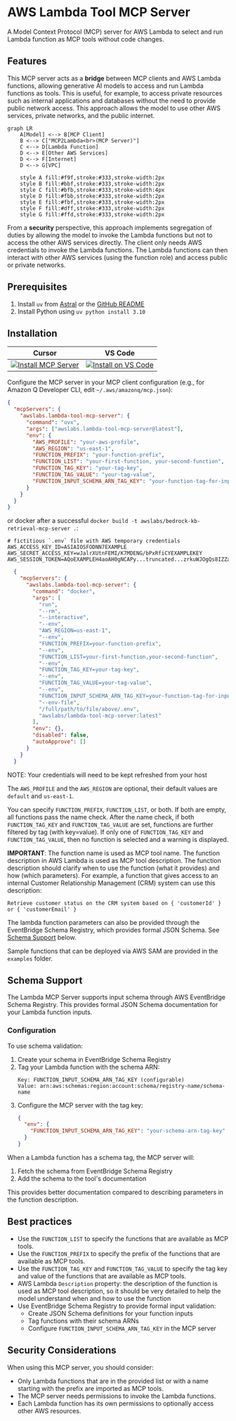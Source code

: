# AWS Lambda Tool MCP Server

A Model Context Protocol (MCP) server for AWS Lambda to select and run Lambda function as MCP tools without code changes.

## Features

This MCP server acts as a **bridge** between MCP clients and AWS Lambda functions, allowing generative AI models to access and run Lambda functions as tools. This is useful, for example, to access private resources such as internal applications and databases without the need to provide public network access. This approach allows the model to use other AWS services, private networks, and the public internet.

```mermaid
graph LR
    A[Model] <--> B[MCP Client]
    B <--> C["MCP2Lambda<br>(MCP Server)"]
    C <--> D[Lambda Function]
    D <--> E[Other AWS Services]
    D <--> F[Internet]
    D <--> G[VPC]

    style A fill:#f9f,stroke:#333,stroke-width:2px
    style B fill:#bbf,stroke:#333,stroke-width:2px
    style C fill:#bfb,stroke:#333,stroke-width:4px
    style D fill:#fbb,stroke:#333,stroke-width:2px
    style E fill:#fbf,stroke:#333,stroke-width:2px
    style F fill:#dff,stroke:#333,stroke-width:2px
    style G fill:#ffd,stroke:#333,stroke-width:2px
```

From a **security** perspective, this approach implements segregation of duties by allowing the model to invoke the Lambda functions but not to access the other AWS services directly. The client only needs AWS credentials to invoke the Lambda functions. The Lambda functions can then interact with other AWS services (using the function role) and access public or private networks.

## Prerequisites

1. Install `uv` from [Astral](https://docs.astral.sh/uv/getting-started/installation/) or the [GitHub README](https://github.com/astral-sh/uv#installation)
2. Install Python using `uv python install 3.10`

## Installation

| Cursor | VS Code |
|:------:|:-------:|
| [![Install MCP Server](https://cursor.com/deeplink/mcp-install-light.svg)](https://cursor.com/install-mcp?name=awslabs.lambda-tool-mcp-server&config=eyJjb21tYW5kIjoidXZ4IGF3c2xhYnMubGFtYmRhLXRvb2wtbWNwLXNlcnZlckBsYXRlc3QiLCJlbnYiOnsiQVdTX1BST0ZJTEUiOiJ5b3VyLWF3cy1wcm9maWxlIiwiQVdTX1JFR0lPTiI6InVzLWVhc3QtMSIsIkZVTkNUSU9OX1BSRUZJWCI6InlvdXItZnVuY3Rpb24tcHJlZml4IiwiRlVOQ1RJT05fTElTVCI6InlvdXItZmlyc3QtZnVuY3Rpb24sIHlvdXItc2Vjb25kLWZ1bmN0aW9uIiwiRlVOQ1RJT05fVEFHX0tFWSI6InlvdXItdGFnLWtleSIsIkZVTkNUSU9OX1RBR19WQUxVRSI6InlvdXItdGFnLXZhbHVlIiwiRlVOQ1RJT05fSU5QVVRfU0NIRU1BX0FSTl9UQUdfS0VZIjoieW91ci1mdW5jdGlvbi10YWctZm9yLWlucHV0LXNjaGVtYSJ9fQ%3D%3D) | [![Install on VS Code](https://img.shields.io/badge/Install_on-VS_Code-FF9900?style=flat-square&logo=visualstudiocode&logoColor=white)](https://insiders.vscode.dev/redirect/mcp/install?name=AWS%20Lambda%20Tool%20MCP%20Server&config=%7B%22command%22%3A%22uvx%22%2C%22args%22%3A%5B%22awslabs.lambda-tool-mcp-server%40latest%22%5D%2C%22env%22%3A%7B%22AWS_PROFILE%22%3A%22your-aws-profile%22%2C%22AWS_REGION%22%3A%22us-east-1%22%2C%22FUNCTION_PREFIX%22%3A%22your-function-prefix%22%2C%22FUNCTION_LIST%22%3A%22your-first-function%2C%20your-second-function%22%2C%22FUNCTION_TAG_KEY%22%3A%22your-tag-key%22%2C%22FUNCTION_TAG_VALUE%22%3A%22your-tag-value%22%2C%22FUNCTION_INPUT_SCHEMA_ARN_TAG_KEY%22%3A%22your-function-tag-for-input-schema%22%7D%7D) |

Configure the MCP server in your MCP client configuration (e.g., for Amazon Q Developer CLI, edit `~/.aws/amazonq/mcp.json`):

```json
{
  "mcpServers": {
    "awslabs.lambda-tool-mcp-server": {
      "command": "uvx",
      "args": ["awslabs.lambda-tool-mcp-server@latest"],
      "env": {
        "AWS_PROFILE": "your-aws-profile",
        "AWS_REGION": "us-east-1",
        "FUNCTION_PREFIX": "your-function-prefix",
        "FUNCTION_LIST": "your-first-function, your-second-function",
        "FUNCTION_TAG_KEY": "your-tag-key",
        "FUNCTION_TAG_VALUE": "your-tag-value",
        "FUNCTION_INPUT_SCHEMA_ARN_TAG_KEY": "your-function-tag-for-input-schema"
      }
    }
  }
}
```

or docker after a successful `docker build -t awslabs/bedrock-kb-retrieval-mcp-server .`:

```file
# fictitious `.env` file with AWS temporary credentials
AWS_ACCESS_KEY_ID=ASIAIOSFODNN7EXAMPLE
AWS_SECRET_ACCESS_KEY=wJalrXUtnFEMI/K7MDENG/bPxRfiCYEXAMPLEKEY
AWS_SESSION_TOKEN=AQoEXAMPLEH4aoAH0gNCAPy...truncated...zrkuWJOgQs8IZZaIv2BXIa2R4Olgk
```

```json
  {
    "mcpServers": {
      "awslabs.lambda-tool-mcp-server": {
        "command": "docker",
        "args": [
          "run",
          "--rm",
          "--interactive",
          "--env",
          "AWS_REGION=us-east-1",
          "--env",
          "FUNCTION_PREFIX=your-function-prefix",
          "--env",
          "FUNCTION_LIST=your-first-function,your-second-function",
          "--env",
          "FUNCTION_TAG_KEY=your-tag-key",
          "--env",
          "FUNCTION_TAG_VALUE=your-tag-value",
          "--env",
          "FUNCTION_INPUT_SCHEMA_ARN_TAG_KEY=your-function-tag-for-input-schema",
          "--env-file",
          "/full/path/to/file/above/.env",
          "awslabs/lambda-tool-mcp-server:latest"
        ],
        "env": {},
        "disabled": false,
        "autoApprove": []
      }
    }
  }
```

NOTE: Your credentials will need to be kept refreshed from your host

The `AWS_PROFILE` and the `AWS_REGION` are optional, their default values are `default` and `us-east-1`.

You can specify `FUNCTION_PREFIX`, `FUNCTION_LIST`, or both. If both are empty, all functions pass the name check.
After the name check, if both `FUNCTION_TAG_KEY` and `FUNCTION_TAG_VALUE` are set, functions are further filtered by tag (with key=value).
If only one of `FUNCTION_TAG_KEY` and `FUNCTION_TAG_VALUE`, then no function is selected and a warning is displayed.

**IMPORTANT**: The function name is used as MCP tool name. The function description in AWS Lambda is used as MCP tool description. The function description should clarify when to use the function (what it provides) and how (which parameters). For example, a function that gives access to an internal Customer Relationship Management (CRM) system can use this description:
```plaintext
Retrieve customer status on the CRM system based on { 'customerId' } or { 'customerEmail' }
```

The lambda function parameters can also be provided through the EventBridge Schema Registry, which provides formal JSON Schema. See [Schema Support](#schema-support) below.

Sample functions that can be deployed via AWS SAM are provided in the `examples` folder.

## Schema Support

The Lambda MCP Server supports input schema through AWS EventBridge Schema Registry. This provides formal JSON Schema documentation for your Lambda function inputs.

### Configuration

To use schema validation:

1. Create your schema in EventBridge Schema Registry
2. Tag your Lambda function with the schema ARN:
   ```plaintext
   Key: FUNCTION_INPUT_SCHEMA_ARN_TAG_KEY (configurable)
   Value: arn:aws:schemas:region:account:schema/registry-name/schema-name
   ```
3. Configure the MCP server with the tag key:
   ```json
   {
     "env": {
       "FUNCTION_INPUT_SCHEMA_ARN_TAG_KEY": "your-schema-arn-tag-key"
     }
   }
   ```

When a Lambda function has a schema tag, the MCP server will:
1. Fetch the schema from EventBridge Schema Registry
2. Add the schema to the tool's documentation

This provides better documentation compared to describing parameters in the function description.

## Best practices

- Use the `FUNCTION_LIST` to specify the functions that are available as MCP tools.
- Use the `FUNCTION_PREFIX` to specify the prefix of the functions that are available as MCP tools.
- Use the `FUNCTION_TAG_KEY` and `FUNCTION_TAG_VALUE` to specify the tag key and value of the functions that are available as MCP tools.
- AWS Lambda `Description` property: the description of the function is used as MCP tool description, so it should be very detailed to help the model understand when and how to use the function
- Use EventBridge Schema Registry to provide formal input validation:
  - Create JSON Schema definitions for your function inputs
  - Tag functions with their schema ARNs
  - Configure `FUNCTION_INPUT_SCHEMA_ARN_TAG_KEY` in the MCP server

## Security Considerations

When using this MCP server, you should consider:

- Only Lambda functions that are in the provided list or with a name starting with the prefix are imported as MCP tools.
- The MCP server needs permissions to invoke the Lambda functions.
- Each Lambda function has its own permissions to optionally access other AWS resources.
